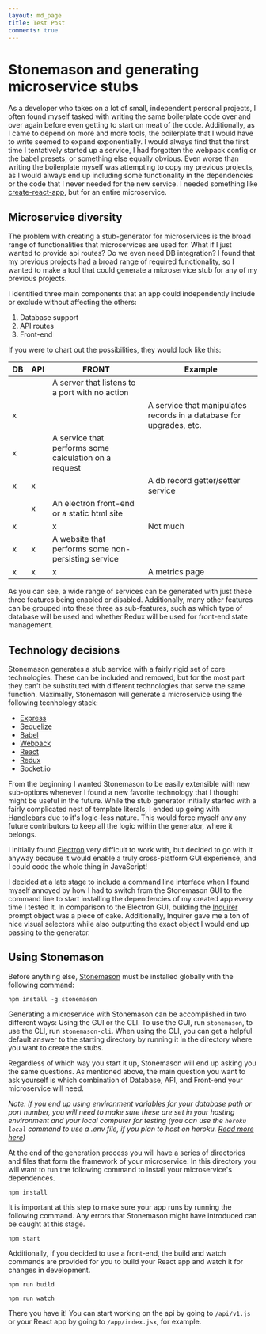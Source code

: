 ```yaml
---
layout: md_page
title: Test Post
comments: true
---
```

# Stonemason and generating microservice stubs

As a developer who takes on a lot of small, independent personal projects, I often found myself tasked with writing the same boilerplate code over and over again before even getting to start on meat of the code. Additionally, as I came to depend on more and more tools, the boilerplate that I would have to write seemed to expand exponentially. I would always find that the first time I tentatively started up a service, I had forgotten the webpack config or the babel presets, or something else equally obvious. Even worse than writing the boilerplate myself was attempting to copy my previous projects, as I would always end up including some functionality in the dependencies or the code that I never needed for the new service. I needed something like [create-react-app], but for an entire microservice.

## Microservice diversity

The problem with creating a stub-generator for microservices is the broad range of functionalities that microservices are used for. What if I just wanted to provide api routes? Do we even need DB integration? I found that my previous projects had a broad range of required functionality, so I wanted to make a tool that could generate a microservice stub for any of my previous projects.

I identified three main components that an app could independently include or exclude without affecting the others:

1. Database support
2. API routes
3. Front-end

If you were to chart out the possibilities, they would look like this:

DB | API | FRONT | Example
---|-----|-------|-------
|||A server that listens to a port with no action
x|||A service that manipulates records in a database for upgrades, etc.
|x||A service that performs some calculation on a request
x|x||A db record getter/setter service
||x|An electron front-end or a static html site
x||x|Not much
|x|x|A website that performs some non-persisting service
x|x|x|A metrics page

As you can see, a wide range of services can be generated with just these three features being enabled or disabled. Additionally, many other features can be grouped into these three as sub-features, such as which type of database will be used and whether Redux will be used for front-end state management.

## Technology decisions

Stonemason generates a stub service with a fairly rigid set of core technologies. These can be included and removed, but for the most part they can't be substituted with different technologies that serve the same function. Maximally, Stonemason will generate a microservice using the following tecnhology stack:

* [Express](http://expressjs.com/)
* [Sequelize](http://docs.sequelizejs.com/en/v3/)
* [Babel](https://babeljs.io/)
* [Webpack](https://webpack.github.io/)
* [React](https://facebook.github.io/react/)
* [Redux](http://redux.js.org/)
* [Socket.io](http://socket.io/)

From the beginning I wanted Stonemason to be easily extensible with new sub-options whenever I found a new favorite technology that I thought might be useful in the future. While the stub generator initially started with a fairly complicated nest of template literals, I ended up going with [Handlebars] due to it's logic-less nature. This would force myself any any future contributors to keep all the logic within the generator, where it belongs.

I initially found [Electron] very difficult to work with, but decided to go with it anyway because it would enable a truly cross-platform GUI experience, and I could code the whole thing in JavaScript!

I decided at a late stage to include a command line interface when I found myself annoyed by how I had to switch from the Stonemason GUI to the command line to start installing the dependencies of my created app every time I tested it. In comparison to the Electron GUI, building the [Inquirer] prompt object was a piece of cake. Additionally, Inquirer gave me a ton of nice visual selectors while also outputting the exact object I would end up passing to the generator.

## Using Stonemason

Before anything else, [Stonemason] must be installed globally with the following command:

`npm install -g stonemason`

Generating a microservice with Stonemason can be accomplished in two different ways: Using the GUI or the CLI. To use the GUI, run `stonemason`, to use the CLI, run `stonemason-cli`. When using the CLI, you can get a helpful default answer to the starting directory by running it in the directory where you want to create the stubs.

Regardless of which way you start it up, Stonemason will end up asking you the same questions. As mentioned above, the main question you want to ask yourself is which combination of Database, API, and Front-end your microservice will need.

*Note: If you end up using environment variables for your database path or port number, you will need to make sure these are set in your hosting environment and your local computer for testing (you can use the `heroku local` command to use a .env file, if you plan to host on heroku. [Read more here](https://devcenter.heroku.com/articles/heroku-local))*

At the end of the generation process you will have a series of directories and files that form the framework of your microservice. In this directory you will want to run the following command to install your microservice's dependences.

`npm install`

It is important at this step to make sure your app runs by running the following command. Any errors that Stonemason might have introduced can be caught at this stage.

`npm start`

Additionally, if you decided to use a front-end, the build and watch commands are provided for you to build your React app and watch it for changes in development.

`npm run build`

`npm run watch`

There you have it! You can start working on the api by going to `/api/v1.js` or your React app by going to `/app/index.jsx`, for example.

[create-react-app]: https://github.com/facebookincubator/create-react-app
[Handlebars]: http://handlebarsjs.com/
[Electron]: http://electron.atom.io/
[Inquirer]: https://github.com/sboudrias/Inquirer.js
[Stonemason]: https://github.com/cakenggt/mason
